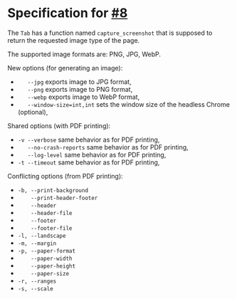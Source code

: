 # Specification for [\#8](https://github.com/EngosSoftware/htop/issues/8)

The `Tab` has a function named `capture_screenshot` that is supposed to return the requested image type of the page.

The supported image formats are: PNG, JPG, WebP.

New options (for generating an image):

- `   --jpg` exports image to JPG format,
- `   --png` exports image to PNG format,
- `   --webp` exports image to WebP format,
- `   --window-size=int,int` sets the window size of the headless Chrome (optional),

Shared options (with PDF printing):

- `-v --verbose` same behavior as for PDF printing,
- `   --no-crash-reports` same behavior as for PDF printing,
- `   --log-level` same behavior as for PDF printing,
- `-t --timeout` same behavior as for PDF printing,

Conflicting options (from PDF printing):

- `-b, --print-background`
- `    --print-header-footer`
- `    --header`
- `    --header-file`
- `    --footer`
- `    --footer-file`
- `-l, --landscape`
- `-m, --margin`
- `-p, --paper-format`
- `    --paper-width`
- `    --paper-height`
- `    --paper-size`
- `-r, --ranges`
- `-s, --scale`

